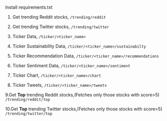 Install requirements.txt

1. Get trending Reddit stocks,
`/trending/reddit` 

2. Get trending Twitter stocks,
`/trending/twitter` 

3. Ticker Data,
`/ticker/<ticker_name>` 

4. Ticker Sustainability Data,
`/ticker/<ticker_name>/sustainabilty` 

5. Ticker Recommendation Data,
`/ticker/<ticker_name>/recommendations` 

6. Ticker Sentiment Data,
`/ticker/<ticker_name>/sentiment` 

7. Ticker Chart,
`/ticker/<ticker_name>/chart` 

8. Ticker Tweets,
`/ticker/<ticker_name>/tweets` 

9.Get **Top** trending Reddit stocks,(Fetches only those stocks with score>5)
`/trending/reddit/top` 

10.Get **Top** trending Twitter stocks,(Fetches only those stocks with score>5)
`/trending/twitter/top`
